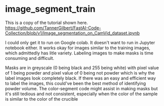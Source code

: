 # image_segment_train
This is a copy of the tutorial shown here. https://github.com/TannerGilbert/FastAI-Code-Collection/blob/v1/Image_segmentation_on_CamVid_dataset.ipynb <br />

I could only get it to run on Google colab. It doesn't want to run in Jupyter notebook either. It works okay for images similar to the training images, 
which admittedly has litle variety. Labeling images to make masks is time consuming and difficult. <br />

Masks are in greyscale (0 being black and 255 being white) with pixel value of 1 being powder and pixel value of 0 being not powder which is why the label images look completely black.
If there was an easy and efficient way to label the images, this could've been the best method of identifying powder volume. The color-segment code might assist in making masks but it's still tedious and not consistent, especially when the color of the sample is similar to the color of the crucible
